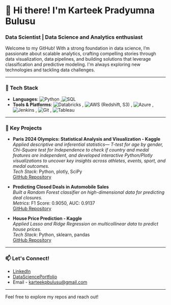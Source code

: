 # 👋 Hi there! I'm Karteek Pradyumna Bulusu

### Data Scientist | Data Science and Analytics enthusiast

Welcome to my GitHub! With a strong foundation in data science, I’m passionate about scalable analytics, crafting compelling stories through data visualization, data pipelines, and building solutions that leverage classification and predictive modeling. I'm always exploring new technologies and tackling data challenges.

---

### 🔧 Tech Stack

- **Languages**: ![Python](https://img.shields.io/badge/Python-3776AB?style=for-the-badge&logo=python&logoColor=white)
,![SQL](https://img.shields.io/badge/SQL-000000?style=for-the-badge&logo=postgresql&logoColor=white)
- **Tools & Platforms**: ![Databricks](https://img.shields.io/badge/Databricks-FF3621?style=for-the-badge&logo=databricks&logoColor=white)
, ![AWS](https://img.shields.io/badge/AWS-232F3E?style=for-the-badge&logo=amazonaws&logoColor=white) (Redshift, S3)
, ![Azure](https://img.shields.io/badge/Azure-0078D4?style=for-the-badge&logo=microsoftazure&logoColor=white)
, ![Jenkins](https://img.shields.io/badge/Jenkins-D24939?style=for-the-badge&logo=jenkins&logoColor=white)
, ![Git](https://img.shields.io/badge/Git-3776AB?style=flat&logo=git&logoColor=white)
, ![Tableau](https://img.shields.io/badge/Tableau-E97627?style=for-the-badge&logo=tableau&logoColor=white)

---

### 🚀 Key Projects

- **Paris 2024 Olympics: Statistical Analysis and Visualization - Kaggle**  
  *Applied descriptive and inferential statistics— T-test for age by gender, Chi-Square test for Independence to check if country and medal features are independent, and developed interactive Python/Plotly visualizations to uncover key insights across athletes, events, sport, and medal outcomes.*  
  *Tech Stack*: Python, plotly, SciPy  
  [GitHub Repository](https://github.com/kartikpradyumna92/Kaggle_Paris2024_Olympics)

  
- **Predicting Closed Deals in Automobile Sales**  
  *Built a Random Forest classifier on high-dimensional data for predicting deal closures.*  
  *Metrics*: F1 Score: 0.9050, AUC: 0.9137  
  [GitHub Repository](https://github.com/kartikpradyumna92/Data-Science--Analysis-of-automobiles-deals-captured)


- **House Price Prediction - Kaggle**  
  *Applied Lasso and Ridge Regression on multicollinear data to predict house prices.*  
  *Tech Stack*: Python, sklearn, pandas  
  [GitHub Repository](https://github.com/kartikpradyumna92/Kaggle_House_Price_Predictions)

---

### 📫 Let's Connect!

- [LinkedIn](https://www.linkedin.com/in/karteekpradyumnabulusu)
- [DataSciencePortfolio](https://kartikpradyumna92.github.io/)
- Email - karteekpbulusu@gmail.com

---
Feel free to explore my repos and reach out!

